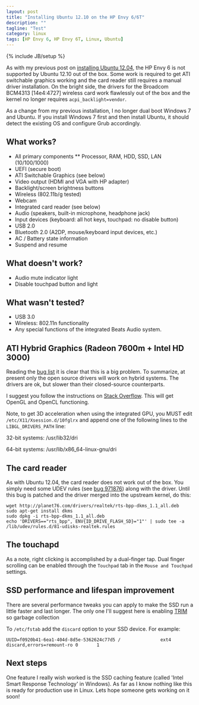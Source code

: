 ```yaml
---
layout: post
title: "Installing Ubuntu 12.10 on the HP Envy 6/6T"
description: ""
tagline: "Test"
category: linux
tags: [HP Envy 6, HP Envy 6T, Linux, Ubuntu]
---
```

{% include JB/setup %}

As with my previous post on [installing Ubuntu 12.04](/blog/2012/09/02/installing-ubuntu-12-04-on-the-hp-envy-6/), the HP Envy 6 is not supported by Ubuntu 12.10 out of the box. Some work is required to get ATI switchable graphics working and the card reader still requires a manual driver installation. On the bright side, the drivers for the Broadcom BCM4313 \[14e4:4727\] wireless card work flawlessly out of the box and the kernel no longer requires  `acpi_backlight=vendor`.

As a change from my previous installation, I no longer dual boot Windows 7 and Ubuntu. If you install Windows 7 first and then install Ubuntu, it should detect the existing OS and configure Grub accordingly.

## What works?

* All primary components
** Processor, RAM, HDD, SSD, LAN (10/100/1000)
* UEFI (secure boot)
* ATI Switchable Graphics (see below)
* Video output (HDMI and VGA with HP adapter)
* Backlight/screen brightness buttons
* Wireless (802.11b/g tested)
* Webcam
* Integrated card reader (see below)
* Audio (speakers, built-in microphone, headphone jack)
* Input devices (keyboard: all hot keys, touchpad: no disable button)
* USB 2.0
* Bluetooth 2.0 (A2DP, mouse/keyboard input devices, etc.)
* AC / Battery state information
* Suspend and resume

## What doesn't work?

* Audio mute indicator light
* Disable touchpad button and light

## What wasn't tested?

* USB 3.0
* Wireless: 802.11n functionality
* Any special functions of the integrated Beats Audio system.

## ATI Hybrid Graphics (Radeon 7600m + Intel HD 3000)

Reading the [bug list](https://bugs.launchpad.net/fglrx/+bug/1068661/+index?comments=all) it is clear that this is a big problem. To summarize, at present only the open source drivers will work on hybrid systems. The drivers are ok, but slower than their closed-source counterparts. 

I suggest you follow the instructions on [Stack Overflow](http://askubuntu.com/questions/205112/ubuntu-12-10-amd-intel-hybrid-graphics-not-working). This will get OpenGL and OpenCL functioning.

Note, to get 3D acceleration when using the integrated GPU, you MUST edit `/etc/X11/Xsession.d/10fglrx` and append one of the following lines to the `LIBGL_DRIVERS_PATH` line:

32-bit systems:
    /usr/lib32/dri

64-bit systems:
    /usr/lib/x86_64-linux-gnu/dri

## The card reader

As with Ubuntu 12.04, the card reader does not work out of the box.  You simply need some UDEV rules (see [bug 971876](https://bugs.launchpad.net/ubuntu/+source/udisks/+bug/971876)) along with the driver.  Until this bug is patched and the driver merged into the upstream kernel, do this:

    wget http://planet76.com/drivers/realtek/rts-bpp-dkms_1.1_all.deb
    sudo apt-get install dkms
    sudo dpkg -i rts-bpp-dkms_1.1_all.deb
    echo 'DRIVERS=="rts_bpp", ENV{ID_DRIVE_FLASH_SD}="1"' | sudo tee -a /lib/udev/rules.d/81-udisks-realtek.rules

## The touchapd

As a note, right clicking is accomplished by a dual-finger tap. Dual finger scrolling can be enabled through the `Touchpad` tab in the `Mouse and Touchpad` settings.

## SSD performance and lifespan improvement

There are several performance tweaks you can apply to make the SSD run a little faster and last longer. The only one I'll suggest here is enabling [TRIM](http://en.wikipedia.org/wiki/TRIM) so garbage collection

To `/etc/fstab` add the `discard` option to your SSD device. For example:

    UUID=f0920b41-6ea1-404d-8d5e-5362624c77d5 /               ext4    discard,errors=remount-ro 0       1

## Next steps

One feature I really wish worked is the SSD caching feature (called 'Intel Smart Response Technology' in Windows). As far as I know nothing like this is ready for production use in Linux. Lets hope someone gets working on it soon!
